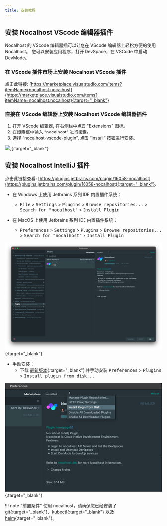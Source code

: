 ```yaml
---
title: 安装教程
---
```


## 安装 Nocalhost VScode 编辑器插件

Nocalhost 的 VScode 编辑器插可以让您在 VScode 编辑器上轻松方便的使用 Nocalhost。
您可以安装应用程序，打开 DevSpace，在 VSCode 中启动 DevMode。

### 在 VScode 插件市场上安装 Nocalhost VScode 插件
点击此链接: [https://marketplace.visualstudio.com/items?itemName=nocalhost.nocalhost](https://marketplace.visualstudio.com/items?itemName=nocalhost.nocalhost){:target="_blank"}

### 直接在 VScode 编辑器上安装 Nocalhost VScode 编辑器插件
1. 打开 VScode 编辑器, 在右侧栏中点击 "Extensions" 图标。
2. 在搜索框中输入 “nocalhost” 进行搜索。
3. 选择 “nocalhost-vscode-plugin”, 点击 “install” 按钮进行安装。

[ ![](../assets/images/extension-market.png) ](../assets/images/extension-market.png){:target="_blank"}

## 安装 Nocalhost IntelliJ 插件
点击此链接查看: [https://plugins.jetbrains.com/plugin/16058-nocalhost](https://plugins.jetbrains.com/plugin/16058-nocalhost){:target="_blank"}.


- 在 Windows 上使用 Jetbrains 系列 IDE 内置插件系统：
    - <kbd>File</kbd> > <kbd>Settings</kbd> > <kbd>Plugins</kbd> > <kbd>Browse repositories...</kbd> > <kbd>Search for "nocalhost"</kbd> > <kbd>Install Plugin</kbd>

- 在 MacOS 上使用 Jetbrains 系列 IDE 内置插件系统：
    - <kbd>Preferences</kbd> > <kbd>Settings</kbd> > <kbd>Plugins</kbd> > <kbd>Browse repositories...</kbd> > <kbd>Search for "nocalhost"</kbd> > <kbd>Install Plugin</kbd>

[ ![](../assets/images/jetbrains-market-01.png) ](../assets/images/jetbrains-market-01.png){:target="_blank"}


- 手动安装：
    - 下载 [最新版本](https://github.com/nocalhost/nocalhost-intellij-plugin/releases/latest){:target="_blank"} 并手动安装 <kbd>Preferences</kbd> > <kbd>Plugins</kbd> > <kbd>Install plugin from disk...</kbd>

[ ![](../assets/images/jetbrains-market-02.png) ](../assets/images/jetbrains-market-02.png){:target="_blank"}

!!! note "前置条件"
	使用 nocalhost，请确保您已经安装了 [git](https://git-scm.com/downloads){:target="_blank"}、[kubectl](https://kubernetes.io/docs/home/){:target="_blank"} 以及 [helm](https://helm.sh/){:target="_blank"}。

